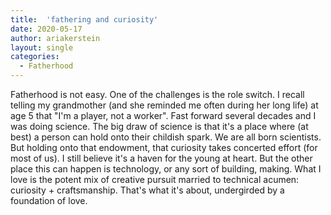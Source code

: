 ```yaml
---
title:  'fathering and curiosity' 
date: 2020-05-17
author: ariakerstein
layout: single
categories:
  - Fatherhood
---
```


Fatherhood is not easy. One of the challenges is the role switch. I recall telling my grandmother (and she reminded me often during her long life) at age 5 that "I'm a player, not a worker". Fast forward several decades and I was doing science. The big draw of science is that it's a place where (at best) a person can hold onto their childish spark. We are all born scientists. But holding onto that endowment, that curiosity takes concerted effort (for most of us). I still believe it's a haven for the young at heart. But the other place this can happen is technology, or any sort of building, making. What I love is the potent mix of creative pursuit married to technical acumen: curiosity + craftsmanship. That's what it's about, undergirded by a foundation of love.   